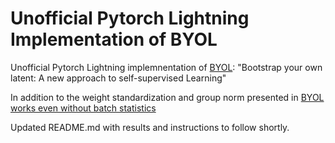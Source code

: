 # Unofficial Pytorch Lightning Implementation of BYOL

Unofficial Pytorch Lightning implemnentation of [BYOL](https://arxiv.org/abs/2006.07733): "Bootstrap your own latent: A new approach to self-supervised Learning"

In addition to the weight standardization and group norm presented in [BYOL works even without batch statistics](https://arxiv.org/pdf/2010.10241.pdf)

Updated README.md with results and instructions to follow shortly.